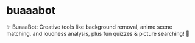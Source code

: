 # buaaabot
✨ BuaaaBot: Creative tools like background removal, anime scene matching, and loudness analysis, plus fun quizzes &amp; picture searching! 🚀
